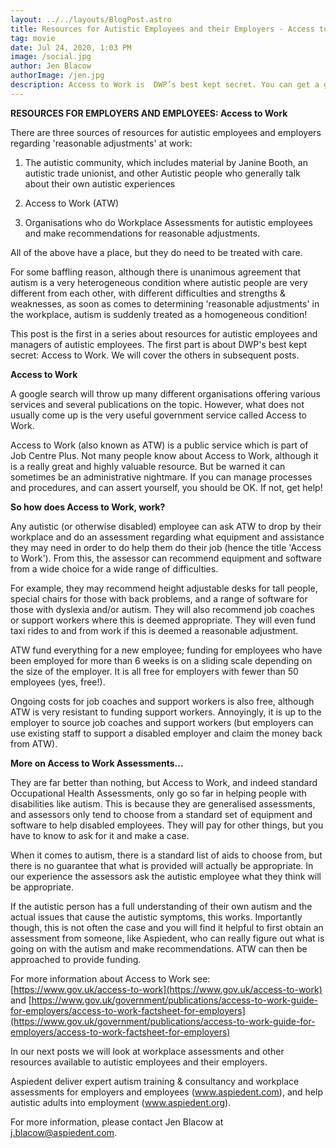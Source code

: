 ```yaml
---
layout: ../../layouts/BlogPost.astro
title: Resources for Autistic Employees and their Employers - Access to Work
tag: movie
date: Jul 24, 2020, 1:03 PM
image: /social.jpg
author: Jen Blacow
authorImage: /jen.jpg
description: Access to Work is  DWP’s best kept secret. You can get a grant for equipment and support at work if you have autism or aspergers. Read on for more.
---
```

**RESOURCES FOR EMPLOYERS AND EMPLOYEES: Access to Work**

There are three sources of resources for autistic employees and
employers regarding 'reasonable adjustments' at work:

1.  The autistic community, which includes material by Janine Booth, an
    autistic trade unionist, and other Autistic people who generally
    talk about their own autistic experiences

2.  Access to Work (ATW)

3.  Organisations who do Workplace Assessments for autistic employees
    and make recommendations for reasonable adjustments.

All of the above have a place, but they do need to be treated with care.

For some baffling reason, although there is unanimous agreement that
autism is a very heterogeneous condition where autistic people are very
different from each other, with different difficulties and strengths &
weaknesses, as soon as comes to determining 'reasonable adjustments' in
the workplace, autism is suddenly treated as a homogeneous condition!

This post is the first in a series about resources for autistic
employees and managers of autistic employees. The first part is about
DWP's best kept secret: Access to Work. We will cover the others in
subsequent posts.

**Access to Work**

A google search will throw up many different organisations offering
various services and several publications on the topic. However, what
does not usually come up is the very useful government service called
Access to Work.

Access to Work (also known as ATW) is a public service which is part of
Job Centre Plus. Not many people know about Access to Work, although it
is a really great and highly valuable resource. But be warned it can
sometimes be an administrative nightmare. If you can manage processes
and procedures, and can assert yourself, you should be OK. If not, get
help!

**So how does Access to Work, work?**

Any autistic (or otherwise disabled) employee can ask ATW to drop by
their workplace and do an assessment regarding what equipment and
assistance they may need in order to do help them do their job (hence
the title 'Access to Work'). From this, the assessor can recommend
equipment and software from a wide choice for a wide range of
difficulties.

For example, they may recommend height adjustable desks for tall people,
special chairs for those with back problems, and a range of software for
those with dyslexia and/or autism. They will also recommend job coaches
or support workers where this is deemed appropriate. They will even fund
taxi rides to and from work if this is deemed a reasonable adjustment.

ATW fund everything for a new employee; funding for employees who have
been employed for more than 6 weeks is on a sliding scale depending on
the size of the employer. It is all free for employers with fewer than
50 employees (yes, free!).

Ongoing costs for job coaches and support workers is also free, although
ATW is very resistant to funding support workers. Annoyingly, it is up
to the employer to source job coaches and support workers (but employers
can use existing staff to support a disabled employer and claim the
money back from ATW).

**More on Access to Work Assessments...**

They are far better than nothing, but Access to Work, and indeed
standard Occupational Health Assessments, only go so far in helping
people with disabilities like autism. This is because they are
generalised assessments, and assessors only tend to choose from a
standard set of equipment and software to help disabled employees. They
will pay for other things, but you have to know to ask for it and make a
case.

When it comes to autism, there is a standard list of aids to choose
from, but there is no guarantee that what is provided will actually be
appropriate. In our experience the assessors ask the autistic employee
what they think will be appropriate.

If the autistic person has a full understanding of their own autism and
the actual issues that cause the autistic symptoms, this works.
Importantly though, this is not often the case and you will find it
helpful to first obtain an assessment from someone, like Aspiedent, who
can really figure out what is going on with the autism and make
recommendations. ATW can then be approached to provide funding.

For more information about Access to Work see:
[https://www.gov.uk/access-to-work](https://www.gov.uk/access-to-work)
and
[https://www.gov.uk/government/publications/access-to-work-guide-for-employers/access-to-work-factsheet-for-employers](https://www.gov.uk/government/publications/access-to-work-guide-for-employers/access-to-work-factsheet-for-employers)

In our next posts we will look at workplace assessments and other
resources available to autistic employees and their employers.

Aspiedent deliver expert autism training & consultancy and workplace
assessments for employers and employees (www.aspiedent.com), and help
autistic adults into employment (www.aspiedent.org).

For more information, please contact Jen Blacow at
[j.blacow\@aspiedent.com](mailto:j.blacow@aspiedent.com).
